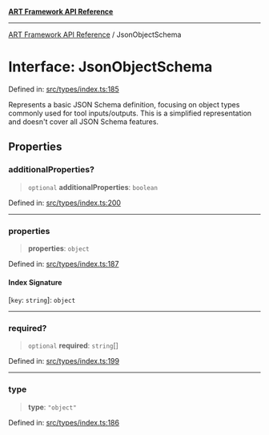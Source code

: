 [**ART Framework API Reference**](../README.md)

***

[ART Framework API Reference](../README.md) / JsonObjectSchema

# Interface: JsonObjectSchema

Defined in: [src/types/index.ts:185](https://github.com/hashangit/ART/blob/a8524de337702d2ec210d86aff2464ac0aeed73e/src/types/index.ts#L185)

Represents a basic JSON Schema definition, focusing on object types commonly used for tool inputs/outputs.
This is a simplified representation and doesn't cover all JSON Schema features.

## Properties

### additionalProperties?

> `optional` **additionalProperties**: `boolean`

Defined in: [src/types/index.ts:200](https://github.com/hashangit/ART/blob/a8524de337702d2ec210d86aff2464ac0aeed73e/src/types/index.ts#L200)

***

### properties

> **properties**: `object`

Defined in: [src/types/index.ts:187](https://github.com/hashangit/ART/blob/a8524de337702d2ec210d86aff2464ac0aeed73e/src/types/index.ts#L187)

#### Index Signature

\[`key`: `string`\]: `object`

***

### required?

> `optional` **required**: `string`[]

Defined in: [src/types/index.ts:199](https://github.com/hashangit/ART/blob/a8524de337702d2ec210d86aff2464ac0aeed73e/src/types/index.ts#L199)

***

### type

> **type**: `"object"`

Defined in: [src/types/index.ts:186](https://github.com/hashangit/ART/blob/a8524de337702d2ec210d86aff2464ac0aeed73e/src/types/index.ts#L186)
